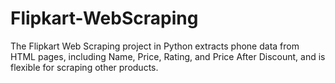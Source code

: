 # Flipkart-WebScraping
The Flipkart Web Scraping project in Python extracts phone data from HTML pages, including Name, Price, Rating, and Price After Discount, and is flexible for scraping other products.

